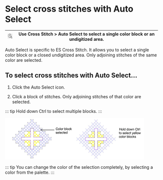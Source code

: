# Select cross stitches with Auto Select

| ![AutoSelect.png](assets/AutoSelect.png) | Use Cross Stitch > Auto Select to select a single color block or an undigitized area. |
| ---------------------------------------- | ------------------------------------------------------------------------------------- |

Auto Select is specific to ES Cross Stitch. It allows you to select a single color block or a closed undigitized area. Only adjoining stitches of the same color are selected.

## To select cross stitches with Auto Select...

1. Click the Auto Select icon.

2. Click a block of stitches. Only adjoining stitches of that color are selected.

::: tip
Hold down Ctrl to select multiple blocks.
:::

![cross-stitch_editing00007.png](assets/cross-stitch_editing00007.png)

::: tip
You can change the color of the selection completely, by selecting a color from the palette.
:::
